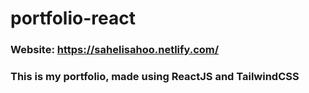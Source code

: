 # portfolio-react

### Website: https://sahelisahoo.netlify.com/
### This is my portfolio, made using ReactJS and TailwindCSS
